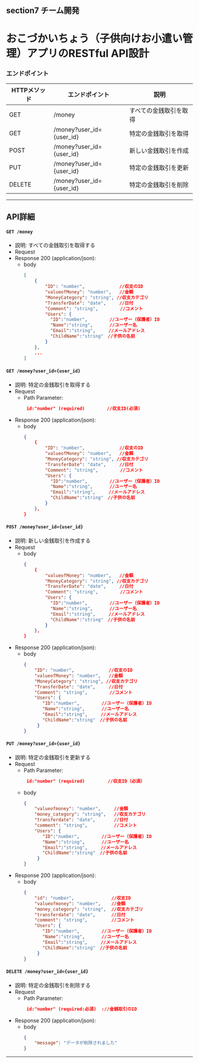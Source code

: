 ## section7 チーム開発
# おこづかいちょう（子供向けお小遣い管理）アプリのRESTful API設計

### エンドポイント


| HTTPメソッド | エンドポイント          | 説明                    |
|--------------|---------------------|------------------------|
| GET          | /money              | すべての金銭取引を取得     |
| GET          | /money?user_id={user_id}    | 特定の金銭取引を取得  |
| POST         | /money?user_id={user_id}   | 新しい金銭取引を作成   |
| PUT          | /money?user_id={user_id}    | 特定の金銭取引を更新  |
| DELETE       | /money?user_id={user_id}    | 特定の金銭取引を削除  |

---

## API詳細

#### `GET /money`
- 説明: すべての金銭取引を取得する
- Request
- Response 200 (application/json):
  - body
    ```json
    [
        {
            "ID": "number",             //収支のID
            "valueofMoney": "number",   //金額
            "MoneyCategory": "string", //収支カテゴリ
            "TransferDate": "date",     //日付
            "Comment": "string",　　　　　//コメント
            "Users": {
              "ID":"number",　　　　　//ユーザー（保護者）ID
              "Name":"string",   　　//ユーザー名
              "Email":"string",　　　//メールアドレス
              "ChildName":"string"　//子供の名前
            }        
        },
        ...
    ]
    ```

#### `GET /money?user_id={user_id}`
- 説明: 特定の金銭取引を取得する
- Request
  - Path Parameter:
    ```json
     id:"number" (required)     　　//収支ID(必須)
- Response 200 (application/json):
  - body
    ```json
    {
        {
            "ID": "number",             //収支のID
            "valueofMoney": "number",   //金額
            "MoneyCategory": "string", //収支カテゴリ
            "TransferDate": "date",     //日付
            "Comment": "string",　　　　　//コメント
            "Users": {
              "ID":"number",　　　　　//ユーザー（保護者）ID
              "Name":"string",   　　//ユーザー名
              "Email":"string",　　　//メールアドレス
              "ChildName":"string"　//子供の名前
            }        
        },
    }
    ```

#### `POST /money?user_id={user_id}`
- 説明: 新しい金銭取引を作成する
- Request
  - body
    ```json
    {
        {
            "valueofMoney": "number",   //金額
            "MoneyCategory": "string", //収支カテゴリ
            "TransferDate": "date",     //日付
            "Comment": "string",　　　　　//コメント
            "Users": {
              "ID":"number",　　　　　//ユーザー（保護者）ID
              "Name":"string",   　　//ユーザー名
              "Email":"string",　　　//メールアドレス
              "ChildName":"string"　//子供の名前
            }        
        },
    }
    ```
- Response 200 (application/json):
  - body
    ```json
    {
        "ID": "number",             //収支のID
        "valueofMoney": "number",   //金額
        "MoneyCategory": "string", //収支カテゴリ
        "TransferDate": "date",     //日付
        "Comment": "string",　　　　　//コメント
        "Users": {
           "ID":"number",　　　　　//ユーザー（保護者）ID
           "Name":"string",   　　//ユーザー名
           "Email":"string",　　　//メールアドレス
           "ChildName":"string"　//子供の名前
         }        
    }
    ```

#### `PUT /money?user_id={user_id}`
- 説明: 特定の金銭取引を更新する
- Request
  - Path Parameter:
    ```json
     id:"number" (required)  　　　　//収支ID（必須）
  - body
    ```json
    {
        "valueofmoney": "number",     //金額      
        "money_category": "string",   //収支カテゴリ
        "transferdate": "date",       //日付
        "comment": "string",          //コメント
        "Users": {
           "ID":"number",　　　　　//ユーザー（保護者）ID
           "Name":"string",   　　//ユーザー名
           "Email":"string",　　　//メールアドレス
           "ChildName":"string"　//子供の名前
         }          
    }
    ```
- Response 200 (application/json):
  - body
    ```json
    {
        "id": "number",              //収支ID
        "valueofmoney": "number",    //金額
        "money_category": "string",  //収支カテゴリ
        "transferdate": "date",      //日付
        "comment": "string",         //コメント
        "Users": {
           "ID":"number",　　　　　//ユーザー（保護者）ID
           "Name":"string",   　　//ユーザー名
           "Email":"string",　　　//メールアドレス
           "ChildName":"string"　//子供の名前
         }          
    }
    ```

#### `DELETE /money?user_id={user_id}`
- 説明: 特定の金銭取引を削除する
- Request
  - Path Parameter:
    ```json
     id:"number" (required:必須)  ://金銭取引のID
- Response 200 (application/json):
  - body
    ```json
    {
        "message": "データが削除されました"
    }
    ```

---

